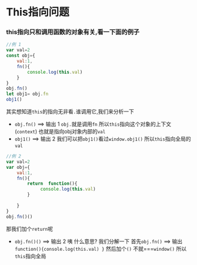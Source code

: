 # This指向问题
### this指向只和调用函数的对象有关,看一下面的例子
```js
//例 1
var val=2
const obj={
    val:1,
    fn(){
        console.log(this.val)
    }
}
obj.fn()  
let obj1= obj.fn
obj1()
```
其实想知道`this`的指向无非看`.`谁调用它,我们来分析一下   
- `obj.fn()` ==> 输出 1  `obj.`就是调用`fn` 所以`this`指向这个对象的上下文(`context`) 也就是指向obj对象内部的`val`   
- `obj1()` ==> 输出 2  我们可以把`obj1()`看过`window.obj1()` 所以`this`指向全局的`val` 

```js
//例 2
var val=2
var obj={
    val:1,
    fn(){
        return  function(){
             console.log(this.val)
        }
       
    }
}
obj.fn()() 
```
那我们加个`return`呢
- `obj.fn()()` ==> 输出 2 咦 什么意思? 我们分解一下 首先`obj.fn()` ==> 输出 `function(){console.log(this.val) }` 然后加个`()` 不就===`window()` 所以`this`指向全局

